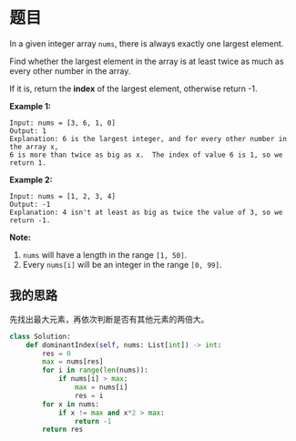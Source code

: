 # 题目

In a given integer array `nums`, there is always exactly one largest element.

Find whether the largest element in the array is at least twice as much as every other number in the array.

If it is, return the **index** of the largest element, otherwise return -1.

**Example 1:**

```
Input: nums = [3, 6, 1, 0]
Output: 1
Explanation: 6 is the largest integer, and for every other number in the array x,
6 is more than twice as big as x.  The index of value 6 is 1, so we return 1.
```

 

**Example 2:**

```
Input: nums = [1, 2, 3, 4]
Output: -1
Explanation: 4 isn't at least as big as twice the value of 3, so we return -1.
```

 

**Note:**

1. `nums` will have a length in the range `[1, 50]`.
2. Every `nums[i]` will be an integer in the range `[0, 99]`.

## 我的思路

先找出最大元素，再依次判断是否有其他元素的两倍大。

```python
class Solution:
    def dominantIndex(self, nums: List[int]) -> int:
        res = 0
        max = nums[res]
        for i in range(len(nums)):
            if nums[i] > max:
                max = nums[i]
                res = i
        for x in nums:
            if x != max and x*2 > max:
                return -1
        return res
```

